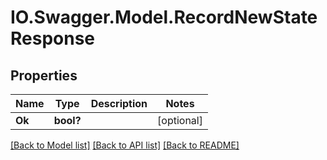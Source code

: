 # IO.Swagger.Model.RecordNewStateResponse
## Properties

Name | Type | Description | Notes
------------ | ------------- | ------------- | -------------
**Ok** | **bool?** |  | [optional] 

[[Back to Model list]](../README.md#documentation-for-models) [[Back to API list]](../README.md#documentation-for-api-endpoints) [[Back to README]](../README.md)

